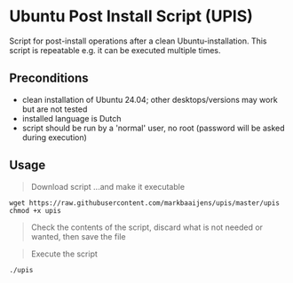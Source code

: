 # Ubuntu Post Install Script (UPIS)
Script for post-install operations after a clean Ubuntu-installation. This script is repeatable e.g. it can be executed multiple times.

## Preconditions
- clean installation of Ubuntu 24.04; other desktops/versions may work but are not tested
- installed language is Dutch
- script should be run by a 'normal' user, no root (password will be asked during execution)


## Usage
> Download script ...and make it executable  

`wget https://raw.githubusercontent.com/markbaaijens/upis/master/upis`  
`chmod +x upis  `  

> Check the contents of the script, discard what is not needed or wanted, then save the file  

> Execute the script

`./upis` 
